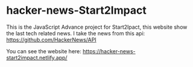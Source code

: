 # hacker-news-Start2Impact
This is the JavaScript Advance project for Start2Ipact, this website show the last tech related news.
I take the news from this api: https://github.com/HackerNews/API

You can see the website here: https://hacker-news-start2impact.netlify.app/

